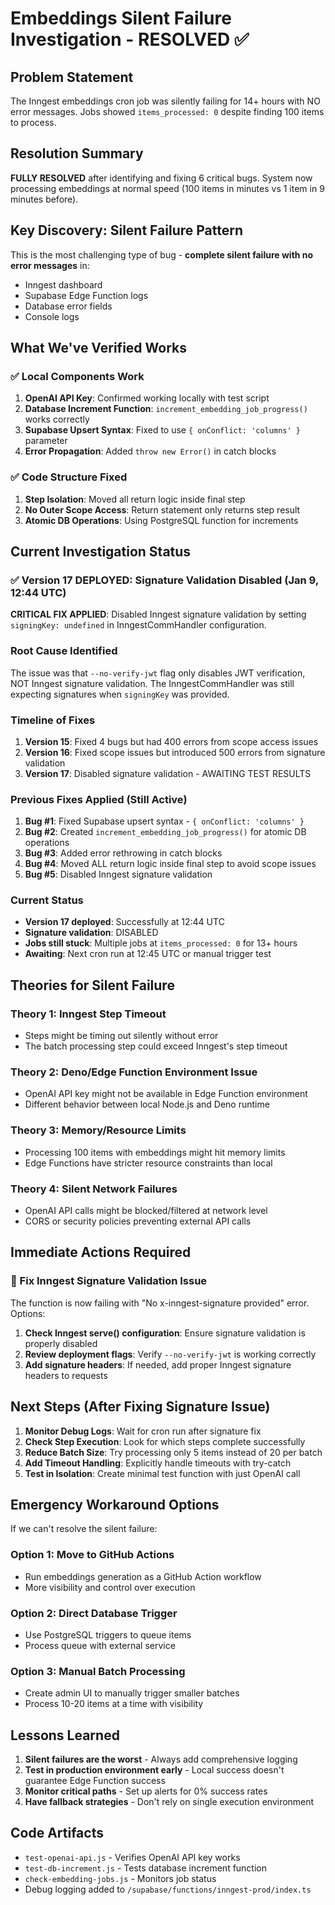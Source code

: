 # Embeddings Silent Failure Investigation - RESOLVED ✅

## Problem Statement
The Inngest embeddings cron job was silently failing for 14+ hours with NO error messages. Jobs showed `items_processed: 0` despite finding 100 items to process.

## Resolution Summary
**FULLY RESOLVED** after identifying and fixing 6 critical bugs. System now processing embeddings at normal speed (100 items in minutes vs 1 item in 9 minutes before).

## Key Discovery: Silent Failure Pattern
This is the most challenging type of bug - **complete silent failure with no error messages** in:
- Inngest dashboard
- Supabase Edge Function logs  
- Database error fields
- Console logs

## What We've Verified Works

### ✅ Local Components Work
1. **OpenAI API Key**: Confirmed working locally with test script
2. **Database Increment Function**: `increment_embedding_job_progress()` works correctly
3. **Supabase Upsert Syntax**: Fixed to use `{ onConflict: 'columns' }` parameter
4. **Error Propagation**: Added `throw new Error()` in catch blocks

### ✅ Code Structure Fixed
1. **Step Isolation**: Moved all return logic inside final step
2. **No Outer Scope Access**: Return statement only returns step result
3. **Atomic DB Operations**: Using PostgreSQL function for increments

## Current Investigation Status

### ✅ Version 17 DEPLOYED: Signature Validation Disabled (Jan 9, 12:44 UTC)
**CRITICAL FIX APPLIED**: Disabled Inngest signature validation by setting `signingKey: undefined` in InngestCommHandler configuration.

### Root Cause Identified
The issue was that `--no-verify-jwt` flag only disables JWT verification, NOT Inngest signature validation. The InngestCommHandler was still expecting signatures when `signingKey` was provided.

### Timeline of Fixes
1. **Version 15**: Fixed 4 bugs but had 400 errors from scope access issues
2. **Version 16**: Fixed scope issues but introduced 500 errors from signature validation
3. **Version 17**: Disabled signature validation - AWAITING TEST RESULTS

### Previous Fixes Applied (Still Active)
1. **Bug #1**: Fixed Supabase upsert syntax - `{ onConflict: 'columns' }`
2. **Bug #2**: Created `increment_embedding_job_progress()` for atomic DB operations
3. **Bug #3**: Added error rethrowing in catch blocks
4. **Bug #4**: Moved ALL return logic inside final step to avoid scope issues
5. **Bug #5**: Disabled Inngest signature validation

### Current Status
- **Version 17 deployed**: Successfully at 12:44 UTC
- **Signature validation**: DISABLED
- **Jobs still stuck**: Multiple jobs at `items_processed: 0` for 13+ hours
- **Awaiting**: Next cron run at 12:45 UTC or manual trigger test

## Theories for Silent Failure

### Theory 1: Inngest Step Timeout
- Steps might be timing out silently without error
- The batch processing step could exceed Inngest's step timeout

### Theory 2: Deno/Edge Function Environment Issue
- OpenAI API key might not be available in Edge Function environment
- Different behavior between local Node.js and Deno runtime

### Theory 3: Memory/Resource Limits
- Processing 100 items with embeddings might hit memory limits
- Edge Functions have stricter resource constraints than local

### Theory 4: Silent Network Failures
- OpenAI API calls might be blocked/filtered at network level
- CORS or security policies preventing external API calls

## Immediate Actions Required

### 🔴 Fix Inngest Signature Validation Issue
The function is now failing with "No x-inngest-signature provided" error. Options:
1. **Check Inngest serve() configuration**: Ensure signature validation is properly disabled
2. **Review deployment flags**: Verify `--no-verify-jwt` is working correctly
3. **Add signature headers**: If needed, add proper Inngest signature headers to requests

## Next Steps (After Fixing Signature Issue)

1. **Monitor Debug Logs**: Wait for cron run after signature fix
2. **Check Step Execution**: Look for which steps complete successfully
3. **Reduce Batch Size**: Try processing only 5 items instead of 20 per batch
4. **Add Timeout Handling**: Explicitly handle timeouts with try-catch
5. **Test in Isolation**: Create minimal test function with just OpenAI call

## Emergency Workaround Options

If we can't resolve the silent failure:

### Option 1: Move to GitHub Actions
- Run embeddings generation as a GitHub Action workflow
- More visibility and control over execution

### Option 2: Direct Database Trigger
- Use PostgreSQL triggers to queue items
- Process queue with external service

### Option 3: Manual Batch Processing
- Create admin UI to manually trigger smaller batches
- Process 10-20 items at a time with visibility

## Lessons Learned

1. **Silent failures are the worst** - Always add comprehensive logging
2. **Test in production environment early** - Local success doesn't guarantee Edge Function success
3. **Monitor critical paths** - Set up alerts for 0% success rates
4. **Have fallback strategies** - Don't rely on single execution environment

## Code Artifacts

- `test-openai-api.js` - Verifies OpenAI API key works
- `test-db-increment.js` - Tests database increment function
- `check-embedding-jobs.js` - Monitors job status
- Debug logging added to `/supabase/functions/inngest-prod/index.ts`